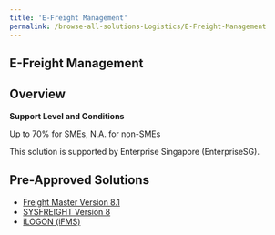 ```yaml
---
title: 'E-Freight Management'
permalink: /browse-all-solutions-Logistics/E-Freight-Management
---
```


## E-Freight Management
## Overview

**Support Level and Conditions**

Up to 70% for SMEs, N.A. for non-SMEs

This solution is supported by Enterprise Singapore (EnterpriseSG).

## Pre-Approved Solutions

- <a href='/productivity-solutions-grant/solutionrepo/solution1416' target='_blank'>Freight Master Version 8.1</a><br>
- <a href='/productivity-solutions-grant/solutionrepo/solution1521' target='_blank'>SYSFREIGHT Version 8</a><br>
- <a href='/productivity-solutions-grant/solutionrepo/solution3085' target='_blank'>iLOGON (iFMS)</a><br>
